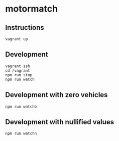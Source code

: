 # motormatch

## Instructions

```
vagrant up
```

## Development

```
vagrant ssh
cd /vagrant
npm run stop
npm run watch
```

## Development with zero vehicles

```
npm run watchb
```

## Development with nullified values

```
npm run watchn
```

